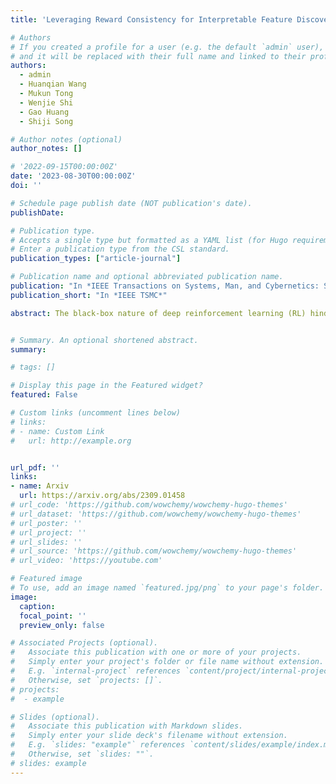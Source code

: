 ```yaml
---
title: 'Leveraging Reward Consistency for Interpretable Feature Discovery in Reinforcement Learning'

# Authors
# If you created a profile for a user (e.g. the default `admin` user), write the username (folder name) here
# and it will be replaced with their full name and linked to their profile.
authors:
  - admin
  - Huanqian Wang
  - Mukun Tong
  - Wenjie Shi
  - Gao Huang
  - Shiji Song

# Author notes (optional)
author_notes: []

# '2022-09-15T00:00:00Z'
date: '2023-08-30T00:00:00Z'
doi: ''

# Schedule page publish date (NOT publication's date).
publishDate: 

# Publication type.
# Accepts a single type but formatted as a YAML list (for Hugo requirements).
# Enter a publication type from the CSL standard.
publication_types: ["article-journal"]

# Publication name and optional abbreviated publication name.
publication: "In *IEEE Transactions on Systems, Man, and Cybernetics: Systems*"
publication_short: "In *IEEE TSMC*"

abstract: The black-box nature of deep reinforcement learning (RL) hinders them from real-world applications. Therefore, interpreting and explaining RL agents have been active research topics in recent years. Existing methods for post-hoc explanations usually adopt the action matching principle to enable an easy understanding of vision-based RL agents. In this paper, it is argued that the commonly used action matching principle is more like an explanation of deep neural networks (DNNs) than the interpretation of RL agents. It may lead to irrelevant or misplaced feature attribution when different DNNs’ outputs lead to the same rewards or different rewards result from the same outputs. Therefore, we propose to consider rewards, the essential objective of RL agents, as the essential objective of interpreting RL agents as well. To ensure reward consistency during interpretable feature discovery, a novel framework (RL interpreting RL, denoted as RL-in-RL) is proposed to solve the gradient disconnection from actions to rewards. We verify and evaluate our method on the Atari 2600 games as well as Duckietown, a challenging self-driving car simulator environment. The results show that our method manages to keep reward (or return) consistency and achieves high-quality feature attribution. Further, a series of analytical experiments validate our assumption of the action matching principle’s limitations.


# Summary. An optional shortened abstract.
summary: 

# tags: []

# Display this page in the Featured widget?
featured: False

# Custom links (uncomment lines below)
# links:
# - name: Custom Link
#   url: http://example.org


url_pdf: ''
links:
- name: Arxiv
  url: https://arxiv.org/abs/2309.01458
# url_code: 'https://github.com/wowchemy/wowchemy-hugo-themes'
# url_dataset: 'https://github.com/wowchemy/wowchemy-hugo-themes'
# url_poster: ''
# url_project: ''
# url_slides: ''
# url_source: 'https://github.com/wowchemy/wowchemy-hugo-themes'
# url_video: 'https://youtube.com'

# Featured image
# To use, add an image named `featured.jpg/png` to your page's folder.
image:
  caption:
  focal_point: ''
  preview_only: false

# Associated Projects (optional).
#   Associate this publication with one or more of your projects.
#   Simply enter your project's folder or file name without extension.
#   E.g. `internal-project` references `content/project/internal-project/index.md`.
#   Otherwise, set `projects: []`.
# projects:
#  - example

# Slides (optional).
#   Associate this publication with Markdown slides.
#   Simply enter your slide deck's filename without extension.
#   E.g. `slides: "example"` references `content/slides/example/index.md`.
#   Otherwise, set `slides: ""`.
# slides: example
---
```

